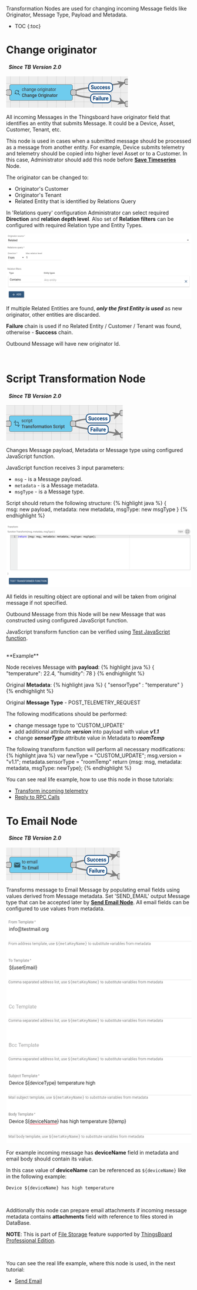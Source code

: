 Transformation Nodes are used for changing incoming Message fields like Originator, Message Type, Payload and Metadata.

* TOC
{:toc}


# Change originator

<table  style="width:250px;">
   <thead>
     <tr>
	 <td style="text-align: center"><strong><em>Since TB Version 2.0</em></strong></td>
     </tr>
   </thead>
</table> 

![image](/images/user-guide/rule-engine-2-0/nodes/transformation-change-originator.png)

All incoming Messages in the Thingsboard have originator field that identifies an entity that submits Message. 
It could be a Device, Asset, Customer, Tenant, etc.

This node is used in cases when a submitted message should be processed as a message from another entity. 
For example, Device submits telemetry and telemetry should be copied into higher level Asset or to a Customer. 
In this case, Administrator should add this node before [**Save Timeseries**](/docs/{{docsPrefix}}user-guide/rule-engine-2-0/action-nodes/#save-timeseries-node) Node.

The originator can be changed to:

- Originator's Customer
- Originator's Tenant
- Related Entity that is identified by Relations Query

In 'Relations query' configuration Administrator can select required **Direction** and **relation depth level**. 
Also set of **Relation filters** can be configured with required Relation type and Entity Types.

![image](/images/user-guide/rule-engine-2-0/nodes/transformation-change-originator-config.png)

If multiple Related Entities are found, **_only the first Entity is used_** as new originator, other entities are discarded.

**Failure** chain is used if no Related Entity / Customer / Tenant was found, otherwise - **Success** chain.

Outbound Message will have new originator Id.

<br/>

# Script Transformation Node

<table  style="width:250px;">
   <thead>
     <tr>
	 <td style="text-align: center"><strong><em>Since TB Version 2.0</em></strong></td>
     </tr>
   </thead>
</table> 

![image](/images/user-guide/rule-engine-2-0/nodes/transformation-script.png)

Changes Message payload, Metadata or Message type using configured JavaScript function.

JavaScript function receives 3 input parameters: 

- <code>msg</code> - is a Message payload.
- <code>metadata</code> - is a Message metadata.
- <code>msgType</code> - is a Message type.

Script should return the following structure:
{% highlight java %}
{   
    msg: new payload,
    metadata: new metadata,
    msgType: new msgType 
}
{% endhighlight %}

![image](/images/user-guide/rule-engine-2-0/nodes/transformation-script-config.png)

All fields in resulting object are optional and will be taken from original message if not specified.

Outbound Message from this Node will be new Message that was constructed using configured JavaScript function.

JavaScript transform function can be verified using [Test JavaScript function](/docs/{{docsPrefix}}user-guide/rule-engine-2-0/overview/#test-javascript-functions).

<br/>
**Example**

Node receives Message with **payload**:
{% highlight java %}
{
    "temperature": 22.4,
    "humidity": 78
}
{% endhighlight %}

Original **Metadata**:
{% highlight java %}
{ "sensorType" : "temperature" }
{% endhighlight %}


Original **Message Type** - POST_TELEMETRY_REQUEST
<br/>

The following modifications should be performed:

- change message type to 'CUSTOM_UPDATE' 
- add additional attribute **_version_** into payload with value **_v1.1_**
- change _**sensorType**_ attribute value in Metadata to **_roomTemp_**

The following transform function will perform all necessary modifications:
{% highlight java %}
var newType = "CUSTOM_UPDATE";
msg.version = "v1.1";
metadata.sensorType = "roomTemp"
return {msg: msg, metadata: metadata, msgType: newType};
{% endhighlight %}

You can see real life example, how to use this node in those tutorials:

- [Transform incoming telemetry](/docs/user-guide/rule-engine-2-0/tutorials/transform-incoming-telemetry/)
- [Reply to RPC Calls](/docs/user-guide/rule-engine-2-0/tutorials/rpc-reply-tutorial#add-transform-script-node)

# To Email Node

<table  style="width:250px;">
   <thead>
     <tr>
	 <td style="text-align: center"><strong><em>Since TB Version 2.0</em></strong></td>
     </tr>
   </thead>
</table> 

![image](/images/user-guide/rule-engine-2-0/nodes/transformation-to-email.png)

Transforms message to Email Message by populating email fields using values derived from Message metadata.
Set 'SEND_EMAIL' output Message type that can be accepted later by [**Send Email Node**](/docs/{{docsPrefix}}user-guide/rule-engine-2-0/external-nodes/#send-email-node).
All email fields can be configured to use values from metadata.
  
![image](/images/user-guide/rule-engine-2-0/nodes/transformation-to-email-config.png)

For example incoming message has **deviceName** field in metadata and email body should contain its value.

In this case value of **deviceName** can be referenced as <code>${deviceName}</code> like in the following example:

 ```
 Device ${deviceName} has high temperature
 ```
 
<br/>

Additionally this node can prepare email attachments if incoming message metadata contains **attachments** field with reference to files stored in DataBase. 

**NOTE**: This is part of [File Storage](/docs/{{docsPrefix}}user-guide/file-storage/) feature supported by [ThingsBoard Professional Edition](/products/thingsboard-pe/).

<br/>

You can see the real life example, where this node is used, in the next tutorial:

- [Send Email](/docs/user-guide/rule-engine-2-0/tutorials/send-email/)


